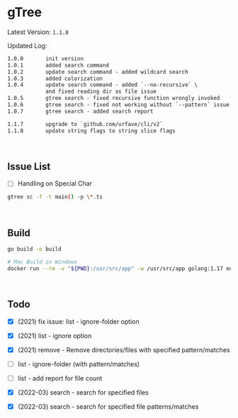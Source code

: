 # gTree

Latest Version: `1.1.8`

Updated Log:

```txt
1.0.0       init version
1.0.1       added search command
1.0.2       update search command - added wildcard search
1.0.3       added colorization
1.0.4       update search command - added `--no-recursive` \
            and fixed reading dir as file issue
1.0.5       gtree search - fixed recursive function wrongly invoked
1.0.6       gtree search - fixed not working without `--pattern` issue
1.0.7       gtree search - added search report

1.1.7       upgrade to `github.com/urfave/cli/v2`
1.1.8       update string flags to string slice flags

```

&nbsp;

## Issue List

- [ ] Handling on Special Char

```bash
gtree sc -f -t main() -p \*.ts

```

&nbsp;

## Build

```bash
go build -o build

# Mac Build in Windows
docker run --rm -v "${PWD}:/usr/src/app" -w /usr/src/app golang:1.17 env GOOS=darwin GOARCH=amd64 go build -o build

```

&nbsp;

## Todo

- [x] (2021) fix issue: list - ignore-folder option

- [x] (2021) list - ignore option

- [x] (2021) remove - Remove directories/files with specified pattern/matches

- [ ] list - ignore-folder (with pattern/matches)

- [ ] list - add report for file count

- [x] (2022-03) search - search for specified files

- [x] (2022-03) search - search for specified file patterns/matches

&nbsp;
